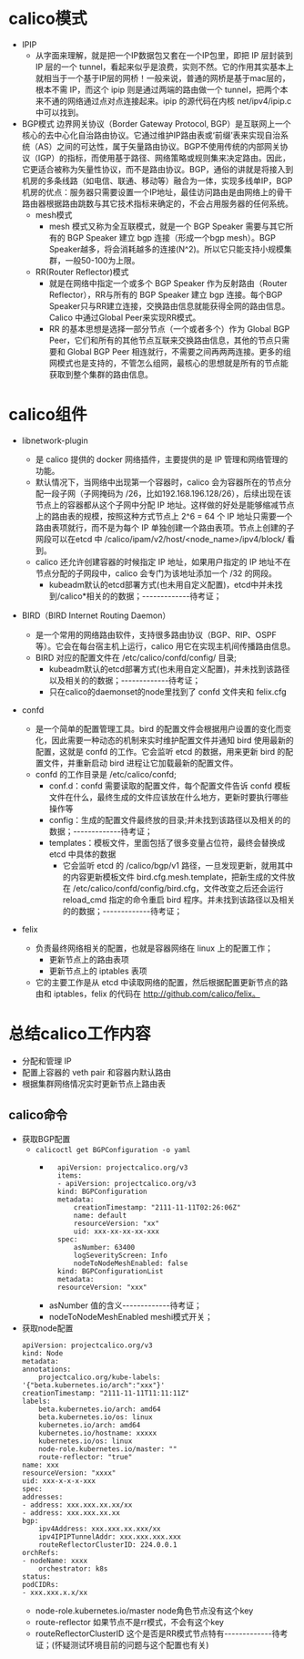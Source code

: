 # calico模式
- IPIP
    - 从字面来理解，就是把一个IP数据包又套在一个IP包里，即把 IP 层封装到 IP 层的一个 tunnel，看起来似乎是浪费，实则不然。它的作用其实基本上就相当于一个基于IP层的网桥！一般来说，普通的网桥是基于mac层的，根本不需 IP，而这个 ipip 则是通过两端的路由做一个 tunnel，把两个本来不通的网络通过点对点连接起来。ipip 的源代码在内核 net/ipv4/ipip.c 中可以找到。
- BGP模式
边界网关协议（Border Gateway Protocol, BGP）是互联网上一个核心的去中心化自治路由协议。它通过维护IP路由表或‘前缀’表来实现自治系统（AS）之间的可达性，属于矢量路由协议。BGP不使用传统的内部网关协议（IGP）的指标，而使用基于路径、网络策略或规则集来决定路由。因此，它更适合被称为矢量性协议，而不是路由协议。BGP，通俗的讲就是将接入到机房的多条线路（如电信、联通、移动等）融合为一体，实现多线单IP，BGP 机房的优点：服务器只需要设置一个IP地址，最佳访问路由是由网络上的骨干路由器根据路由跳数与其它技术指标来确定的，不会占用服务器的任何系统。  
    - mesh模式
        - mesh 模式又称为全互联模式，就是一个 BGP Speaker 需要与其它所有的 BGP Speaker 建立 bgp 连接（形成一个bgp mesh）。BGP Speaker越多，将会消耗越多的连接(N^2)。所以它只能支持小规模集群，一般50-100为上限。
    - RR(Router Reflector)模式
        - 就是在网络中指定一个或多个 BGP Speaker 作为反射路由（Router Reflector），RR与所有的 BGP Speaker 建立 bgp 连接。每个BGP Speaker只与RR建立连接，交换路由信息就能获得全网的路由信息。Calico 中通过Global Peer来实现RR模式。
        - RR 的基本思想是选择一部分节点（一个或者多个）作为 Global BGP Peer，它们和所有的其他节点互联来交换路由信息，其他的节点只需要和 Global BGP Peer 相连就行，不需要之间再两两连接。更多的组网模式也是支持的，不管怎么组网，最核心的思想就是所有的节点能获取到整个集群的路由信息。
# calico组件
- libnetwork-plugin 
    - 是 calico 提供的 docker 网络插件，主要提供的是 IP 管理和网络管理的功能。
    - 默认情况下，当网络中出现第一个容器时，calico 会为容器所在的节点分配一段子网（子网掩码为 /26，比如192.168.196.128/26），后续出现在该节点上的容器都从这个子网中分配 IP 地址。这样做的好处是能够缩减节点上的路由表的规模，按照这种方式节点上 2^6 = 64 个 IP 地址只需要一个路由表项就行，而不是为每个 IP 单独创建一个路由表项。节点上创建的子网段可以在etcd 中 /calico/ipam/v2/host/<node_name>/ipv4/block/ 看到。
    - calico 还允许创建容器的时候指定 IP 地址，如果用户指定的 IP 地址不在节点分配的子网段中，calico 会专门为该地址添加一个 /32 的网段。
        - kubeadm默认的etcd部署方式(也未用自定义配置)，etcd中并未找到/calico*相关的的数据；-------------待考证；

- BIRD（BIRD Internet Routing Daemon） 
    - 是一个常用的网络路由软件，支持很多路由协议（BGP、RIP、OSPF等）。它会在每台宿主机上运行，calico 用它在实现主机间传播路由信息。
    - BIRD 对应的配置文件在 /etc/calico/confd/config/ 目录;
       - kubeadm默认的etcd部署方式(也未用自定义配置)，并未找到该路径以及相关的的数据；-------------待考证；
       - 只在calico的daemonset的node里找到了 confd 文件夹和 felix.cfg

- confd
    - 是一个简单的配置管理工具。bird 的配置文件会根据用户设置的变化而变化，因此需要一种动态的机制来实时维护配置文件并通知 bird 使用最新的配置，这就是 confd 的工作。它会监听 etcd 的数据，用来更新 bird 的配置文件，并重新启动 bird 进程让它加载最新的配置文件。
    - confd 的工作目录是 /etc/calico/confd;
        - conf.d：confd 需要读取的配置文件，每个配置文件告诉 confd 模板文件在什么，最终生成的文件应该放在什么地方，更新时要执行哪些操作等
        - config：生成的配置文件最终放的目录;并未找到该路径以及相关的的数据；-------------待考证；
        - templates：模板文件，里面包括了很多变量占位符，最终会替换成 etcd 中具体的数据
            - 它会监听 etcd 的 /calico/bgp/v1 路径，一旦发现更新，就用其中的内容更新模板文件 bird.cfg.mesh.template，把新生成的文件放在 /etc/calico/confd/config/bird.cfg，文件改变之后还会运行 reload_cmd 指定的命令重启 bird 程序。并未找到该路径以及相关的的数据；-------------待考证；
- felix 
    - 负责最终网络相关的配置，也就是容器网络在 linux 上的配置工作；
        - 更新节点上的路由表项
        - 更新节点上的 iptables 表项
    - 它的主要工作是从 etcd 中读取网络的配置，然后根据配置更新节点的路由和 iptables，felix 的代码在 http://github.com/calico/felix。

# 总结calico工作内容
- 分配和管理 IP
- 配置上容器的 veth pair 和容器内默认路由
- 根据集群网络情况实时更新节点上路由表

## calico命令
- 获取BGP配置
    - ```calicoctl get BGPConfiguration -o yaml ```
        - ```
            apiVersion: projectcalico.org/v3
            items:
            - apiVersion: projectcalico.org/v3
            kind: BGPConfiguration
            metadata:
                creationTimestamp: "2111-11-11T02:26:06Z"
                name: default
                resourceVersion: "xx"
                uid: xxx-xx-xx-xx-xxx
            spec:
                asNumber: 63400
                logSeverityScreen: Info
                nodeToNodeMeshEnabled: false
            kind: BGPConfigurationList
            metadata:
            resourceVersion: "xxx"
            ```
        - asNumber  值的含义-------------待考证；
        - nodeToNodeMeshEnabled meshi模式开关；
- 获取node配置
    ```
    apiVersion: projectcalico.org/v3
    kind: Node
    metadata:
    annotations:
        projectcalico.org/kube-labels: '{"beta.kubernetes.io/arch":"xxx"}'
    creationTimestamp: "2111-11-11T11:11:11Z"
    labels:
        beta.kubernetes.io/arch: amd64
        beta.kubernetes.io/os: linux
        kubernetes.io/arch: amd64
        kubernetes.io/hostname: xxxxx
        kubernetes.io/os: linux
        node-role.kubernetes.io/master: ""
        route-reflector: "true"
    name: xxx
    resourceVersion: "xxxx"
    uid: xxx-x-x-x-xxx
    spec:
    addresses:
    - address: xxx.xxx.xx.xx/xx
    - address: xxx.xxx.xx.xx
    bgp:
        ipv4Address: xxx.xxx.xx.xxx/xx
        ipv4IPIPTunnelAddr: xxx.xxx.xxx.xxx
        routeReflectorClusterID: 224.0.0.1
    orchRefs:
    - nodeName: xxxx
        orchestrator: k8s
    status:
    podCIDRs:
    - xxx.xxx.x.x/xx
    ```
    - node-role.kubernetes.io/master node角色节点没有这个key
    - route-reflector 如果节点不是rr模式，不会有这个key
    - routeReflectorClusterID 这个是否是RR模式节点特有-------------待考证；(怀疑测试环境目前的问题与这个配置也有关)







